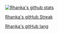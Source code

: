 [![Rhanka's github stats](https://github-readme-stats.vercel.app/api?username=rhanka&show_icons=true&count_private=true)](https://matchid.io)

[Rhanka's gitHub Streak](https://github-readme-streak-stats.herokuapp.com?user=rhanka&theme=github-light&date_format=j%20M%5B%20Y%5D)

[Rhanka's gitHub lang](https://github-readme-stats.vercel.app/api/top-langs/?username=rhanka&layout=compact&theme=vue&hide_border=true&count_private=true)

